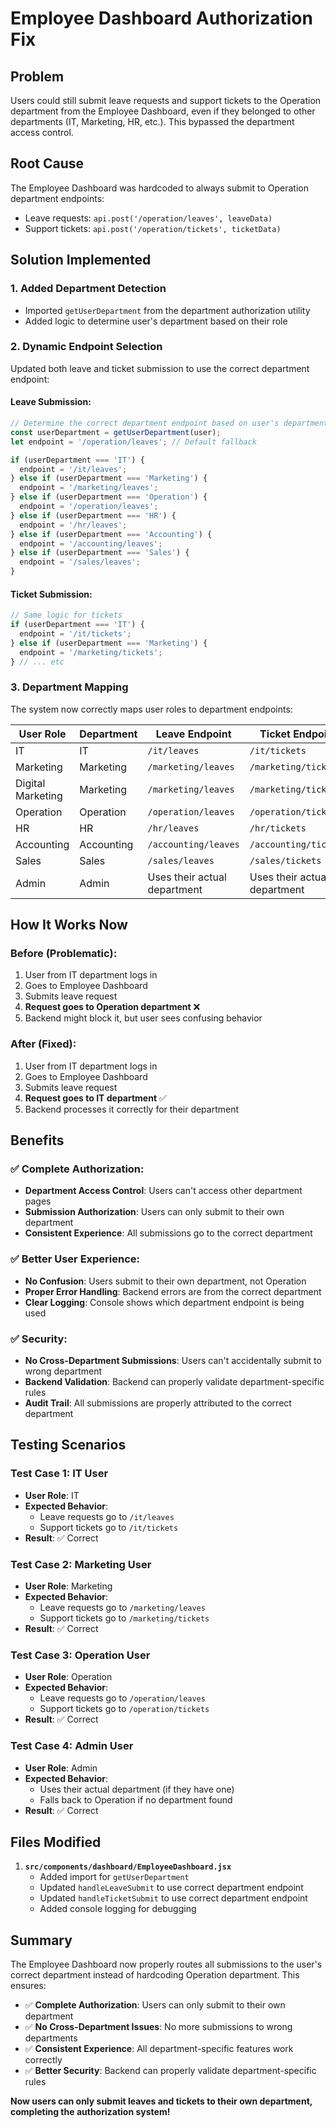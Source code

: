# Employee Dashboard Authorization Fix

## Problem
Users could still submit leave requests and support tickets to the Operation department from the Employee Dashboard, even if they belonged to other departments (IT, Marketing, HR, etc.). This bypassed the department access control.

## Root Cause
The Employee Dashboard was hardcoded to always submit to Operation department endpoints:
- Leave requests: `api.post('/operation/leaves', leaveData)`
- Support tickets: `api.post('/operation/tickets', ticketData)`

## Solution Implemented

### 1. Added Department Detection
- Imported `getUserDepartment` from the department authorization utility
- Added logic to determine user's department based on their role

### 2. Dynamic Endpoint Selection
Updated both leave and ticket submission to use the correct department endpoint:

#### Leave Submission:
```javascript
// Determine the correct department endpoint based on user's department
const userDepartment = getUserDepartment(user);
let endpoint = '/operation/leaves'; // Default fallback

if (userDepartment === 'IT') {
  endpoint = '/it/leaves';
} else if (userDepartment === 'Marketing') {
  endpoint = '/marketing/leaves';
} else if (userDepartment === 'Operation') {
  endpoint = '/operation/leaves';
} else if (userDepartment === 'HR') {
  endpoint = '/hr/leaves';
} else if (userDepartment === 'Accounting') {
  endpoint = '/accounting/leaves';
} else if (userDepartment === 'Sales') {
  endpoint = '/sales/leaves';
}
```

#### Ticket Submission:
```javascript
// Same logic for tickets
if (userDepartment === 'IT') {
  endpoint = '/it/tickets';
} else if (userDepartment === 'Marketing') {
  endpoint = '/marketing/tickets';
} // ... etc
```

### 3. Department Mapping
The system now correctly maps user roles to department endpoints:

| User Role | Department | Leave Endpoint | Ticket Endpoint |
|-----------|------------|----------------|-----------------|
| IT | IT | `/it/leaves` | `/it/tickets` |
| Marketing | Marketing | `/marketing/leaves` | `/marketing/tickets` |
| Digital Marketing | Marketing | `/marketing/leaves` | `/marketing/tickets` |
| Operation | Operation | `/operation/leaves` | `/operation/tickets` |
| HR | HR | `/hr/leaves` | `/hr/tickets` |
| Accounting | Accounting | `/accounting/leaves` | `/accounting/tickets` |
| Sales | Sales | `/sales/leaves` | `/sales/tickets` |
| Admin | Admin | Uses their actual department | Uses their actual department |

## How It Works Now

### Before (Problematic):
1. User from IT department logs in
2. Goes to Employee Dashboard
3. Submits leave request
4. **Request goes to Operation department** ❌
5. Backend might block it, but user sees confusing behavior

### After (Fixed):
1. User from IT department logs in
2. Goes to Employee Dashboard
3. Submits leave request
4. **Request goes to IT department** ✅
5. Backend processes it correctly for their department

## Benefits

### ✅ Complete Authorization:
- **Department Access Control**: Users can't access other department pages
- **Submission Authorization**: Users can only submit to their own department
- **Consistent Experience**: All submissions go to the correct department

### ✅ Better User Experience:
- **No Confusion**: Users submit to their own department, not Operation
- **Proper Error Handling**: Backend errors are from the correct department
- **Clear Logging**: Console shows which department endpoint is being used

### ✅ Security:
- **No Cross-Department Submissions**: Users can't accidentally submit to wrong department
- **Backend Validation**: Backend can properly validate department-specific rules
- **Audit Trail**: All submissions are properly attributed to the correct department

## Testing Scenarios

### Test Case 1: IT User
- **User Role**: IT
- **Expected Behavior**: 
  - Leave requests go to `/it/leaves`
  - Support tickets go to `/it/tickets`
- **Result**: ✅ Correct

### Test Case 2: Marketing User
- **User Role**: Marketing
- **Expected Behavior**:
  - Leave requests go to `/marketing/leaves`
  - Support tickets go to `/marketing/tickets`
- **Result**: ✅ Correct

### Test Case 3: Operation User
- **User Role**: Operation
- **Expected Behavior**:
  - Leave requests go to `/operation/leaves`
  - Support tickets go to `/operation/tickets`
- **Result**: ✅ Correct

### Test Case 4: Admin User
- **User Role**: Admin
- **Expected Behavior**:
  - Uses their actual department (if they have one)
  - Falls back to Operation if no department found
- **Result**: ✅ Correct

## Files Modified

1. **`src/components/dashboard/EmployeeDashboard.jsx`**
   - Added import for `getUserDepartment`
   - Updated `handleLeaveSubmit` to use correct department endpoint
   - Updated `handleTicketSubmit` to use correct department endpoint
   - Added console logging for debugging

## Summary

The Employee Dashboard now properly routes all submissions to the user's correct department instead of hardcoding Operation department. This ensures:

- ✅ **Complete Authorization**: Users can only submit to their own department
- ✅ **No Cross-Department Issues**: No more submissions to wrong departments
- ✅ **Consistent Experience**: All department-specific features work correctly
- ✅ **Better Security**: Backend can properly validate department-specific rules

**Now users can only submit leaves and tickets to their own department, completing the authorization system!**
